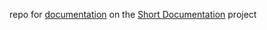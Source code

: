 repo for [documentation](https://longfilename.github.io/short-documentation/) on the [Short Documentation](https://github.com/Longfilename/short-documentation) project

